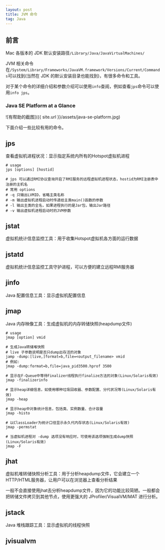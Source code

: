 ```yaml
---
layout: post
title: JVM 命令
tag: Java
---
```

## 前言
Mac 各版本的 JDK 默认安装路径`/Library/Java/JavaVirtualMachines/`

JVM 相关命令在`/System/Library/Frameworks/JavaVM.framework/Versions/Current/Commands`可以找到(当然在 JDK 的默认安装目录也能找到)，有很多命令和工具。

对于某个命令的详细介绍和参数介绍可以使用`info`查阅，例如查看`jps`命令可以使用`info jps`。

### Java SE Platform at a Glance
![有帮助的截图]({{ site.url }}/assets/java-se-platform.jpg)

下面介绍一些比较有用的命令。

## jps
查看虚拟机进程状况：显示指定系统内所有的Hotspot虚拟机进程

```shell
# usage
jps [options] [hostid]

# jps 可以通过RMI协议查询开启了RMI服务的远程虚拟机进程状态，hostid为RMI注册表中注册的主机名
# 常用 options
# -q 只输出LVMID，省略主类名称
# -m 输出虚拟机进程启动时传递给主类main()函数的参数
# -l 输出主类的全名，如果进程执行的是Jar包，输出Jar路径
# -v 输出虚拟机进程启动时的JVM参数
```
## jstat
虚拟机统计信息监控工具：用于收集Hotspot虚拟机各方面的运行数据

## jstatd
虚拟机统计信息监控工具守护进程，可以方便的建立远程RMI服务器

## jinfo
Java 配置信息工具：显示虚拟机配置信息

## jmap
Java 内存映像工具：生成虚拟机的内存转储快照(heapdump文件)

```shell
# usage
jmap [option] vmid

# 生成Java转储堆快照
# live 子参数说明是否只dump出存活的对象
jamp -dump:[live,]format=b,file=<output_filename> vmid
# 例如:
jmap -dump:format=b,file=java_pid3500.hprof 3500

# 显示在F-Queue中等待Finalizer线程执行finalize方法的对象(Linux/Solaris有效)
jmap -finalizerinfo

# 显示heap详细信息，如使用哪种垃圾回收器、参数配置、分代状况等(Linux/Solaris有效)
jmap -heap

# 显示heap中对象统计信息，包括类、实例数量、合计容量
jmap -histo

# 以ClassLoader为统计口径显示永久代内存状态(Linux/Solaris有效)
jmap -permstat

# 当虚拟机进程对 -dump 选项没有响应时，可使用该选项强制生成dump快照(Linux/Solaris有效)
jmap -F
```

## jhat
虚拟机堆转储快照分析工具：用于分析heapdump文件，它会建立一个HTTP/HTML服务器，让用户可以在浏览器上查看分析结果

一般不会直接使用jhat去分析heapdump文件，因为它的功能比较简陋。一般都会把转储文件拷贝到其他节点，使用更强大的 JProfiler/VisualVM/MAT 进行分析。

## jstack
Java 堆栈跟踪工具：显示虚拟机的线程快照

## jvisualvm

